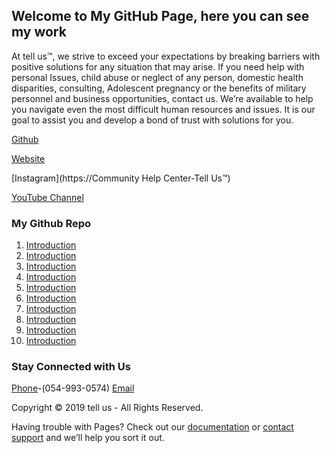 ## **Welcome to My GitHub Page, here you can see my work**

At tell us™, we strive to exceed your expectations by breaking barriers with positive solutions for any situation that may arise. If you need help with personal Issues, child abuse or neglect of any person, domestic health disparities, consulting, Adolescent pregnancy or the benefits of military personnel and business opportunities, contact us. We’re available to help you navigate even the most difficult human resources and issues. It is our goal to assist you and develop a bond of trust with solutions for you.




[Github](https://github.com/yididiel7)


[Website](https://yididiel7.github.io/)

[Instagram](https://Community Help Center-Tell Us™)


[YouTube Channel](http://www.youtube.com/c/TyroneHillsmbw/)


### My Github Repo

01. [Introduction](https://github.com/yididiel7/yididiel7.github.io/edit/master/index.md)
02. [Introduction](https://github.com/yididiel7/yididiel7.github.io/edit/master/index.md)
03. [Introduction](https://github.com/yididiel7/yididiel7.github.io/edit/master/index.md)
04. [Introduction](https://github.com/yididiel7/yididiel7.github.io/edit/master/index.md)
05. [Introduction](https://github.com/yididiel7/yididiel7.github.io/edit/master/index.md)
06. [Introduction](https://github.com/yididiel7/yididiel7.github.io/edit/master/index.md)
07. [Introduction](https://github.com/yididiel7/yididiel7.github.io/edit/master/index.md)
08. [Introduction](https://github.com/yididiel7/yididiel7.github.io/edit/master/index.md)
09. [Introduction](https://github.com/yididiel7/yididiel7.github.io/edit/master/index.md)
10. [Introduction](https://github.com/yididiel7/yididiel7.github.io/edit/master/index.md)


### Stay Connected with Us

[Phone](612-888-5073)-(054-993-0574)
[Email](mobw4u@gmail.com)

Copyright © 2019 tell us - All Rights Reserved.

Having trouble with Pages? Check out our [documentation](https://help.github.com/categories/github-pages-basics/) or [contact support](https://github.com/contact) and we’ll help you sort it out.
